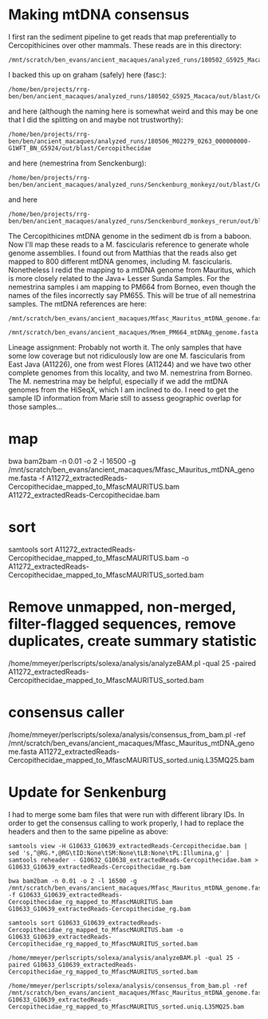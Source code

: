# Making mtDNA consensus

I first ran the sediment pipeline to get reads that map preferentially to Cercopithicines over other mammals.  These reads are in this directory:
```
/mnt/scratch/ben_evans/ancient_macaques/analyzed_runs/180502_G5925_Macaca/out/blast/Cercopithecidae
```
I backed this up on graham (safely) here (fasc:):
```
/home/ben/projects/rrg-ben/ben/ancient_macaques/analyzed_runs/180502_G5925_Macaca/out/blast/Cercopithecidae
```
and here (although the naming here is somewhat weird and this may be one that I did the splitting on and maybe not trustworthy):
```
/home/ben/projects/rrg-ben/ben/ancient_macaques/analyzed_runs/180506_M02279_0263_000000000-G1WFT_BN_G5924/out/blast/Cercopithecidae
```
and here (nemestrina from Senckenburg):
```
/home/ben/projects/rrg-ben/ben/ancient_macaques/analyzed_runs/Senckenburg_monkeyz/out/blast/Cercopithecidae
```
and here
```
/home/ben/projects/rrg-ben/ben/ancient_macaques/analyzed_runs/Senckenburd_monkeys_rerun/out/blast/Cercopithecidae
```


The Cercopithicines mtDNA genome in the sediment db is from a baboon. Now I'll map these reads to a M. fascicularis reference to generate whole genome assemblies.  I found out from Matthias that the reads also get mapped to 800 different mtDNA genomes, including M. fascicularis.  Nonetheless I redid the mapping to a mtDNA genome from Mauritus, which is more closely related to the Java+ Lesser Sunda Samples. For the nemestrina samples i am mapping to PM664 from Borneo, even though the names of the files incorrectly say PM655. This will be true of all nemestrina samples.  The mtDNA references are here:
```
/mnt/scratch/ben_evans/ancient_macaques/Mfasc_Mauritus_mtDNA_genome.fasta
```
```
/mnt/scratch/ben_evans/ancient_macaques/Mnem_PM664_mtDNAg_genome.fasta
```

Lineage assignment: Probably not worth it.  The only samples that have some low coverage but not ridiculously low are one M. fascicularis from East Java (A11226), one from west Flores (A11244) and we have two other complete genomes from this locality, and two M. nemestrina from Borneo.  The M. nemestrina may be helpful, especially if we add the mtDNA genomes from the HiSeqX, which I am inclined to do.  I need to get the sample ID information from Marie still to assess geographic overlap for those samples... 

# map 
bwa bam2bam -n 0.01 -o 2 -l 16500 -g /mnt/scratch/ben_evans/ancient_macaques/Mfasc_Mauritus_mtDNA_genome.fasta -f A11272_extractedReads-Cercopithecidae_mapped_to_MfascMAURITUS.bam A11272_extractedReads-Cercopithecidae.bam
# sort
samtools sort A11272_extractedReads-Cercopithecidae_mapped_to_MfascMAURITUS.bam -o A11272_extractedReads-Cercopithecidae_mapped_to_MfascMAURITUS_sorted.bam
# Remove unmapped, non-merged, filter-flagged sequences, remove duplicates, create summary statistic
/home/mmeyer/perlscripts/solexa/analysis/analyzeBAM.pl -qual 25 -paired A11272_extractedReads-Cercopithecidae_mapped_to_MfascMAURITUS_sorted.bam
# consensus caller
/home/mmeyer/perlscripts/solexa/analysis/consensus_from_bam.pl -ref /mnt/scratch/ben_evans/ancient_macaques/Mfasc_Mauritus_mtDNA_genome.fasta A11272_extractedReads-Cercopithecidae_mapped_to_MfascMAURITUS_sorted.uniq.L35MQ25.bam


# Update for Senkenburg

I had to merge some bam files that were run with different library IDs.  In order to get the consensus calling to work properly, I had to replace the headers and then to the same pipeline as above:

```
samtools view -H G10633_G10639_extractedReads-Cercopithecidae.bam | sed 's,^@RG.*,@RG\tID:None\tSM:None\tLB:None\tPL:Illumina,g' |  samtools reheader - G10632_G10638_extractedReads-Cercopithecidae.bam > G10633_G10639_extractedReads-Cercopithecidae_rg.bam

bwa bam2bam -n 0.01 -o 2 -l 16500 -g /mnt/scratch/ben_evans/ancient_macaques/Mfasc_Mauritus_mtDNA_genome.fasta -f G10633_G10639_extractedReads-Cercopithecidae_rg_mapped_to_MfascMAURITUS.bam G10633_G10639_extractedReads-Cercopithecidae_rg.bam

samtools sort G10633_G10639_extractedReads-Cercopithecidae_rg_mapped_to_MfascMAURITUS.bam -o G10633_G10639_extractedReads-Cercopithecidae_rg_mapped_to_MfascMAURITUS_sorted.bam

/home/mmeyer/perlscripts/solexa/analysis/analyzeBAM.pl -qual 25 -paired G10633_G10639_extractedReads-Cercopithecidae_rg_mapped_to_MfascMAURITUS_sorted.bam

/home/mmeyer/perlscripts/solexa/analysis/consensus_from_bam.pl -ref /mnt/scratch/ben_evans/ancient_macaques/Mfasc_Mauritus_mtDNA_genome.fasta G10633_G10639_extractedReads-Cercopithecidae_rg_mapped_to_MfascMAURITUS_sorted.uniq.L35MQ25.bam

```
